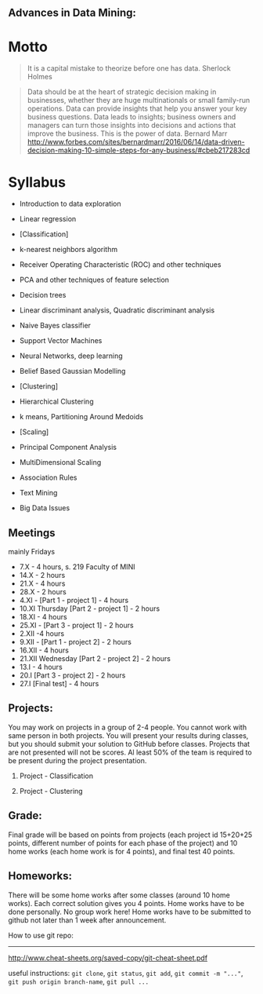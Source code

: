 Advances in Data Mining:
------------------------

# Motto

> It is a capital mistake to theorize before one has data.
> Sherlock Holmes

> Data should be at the heart of strategic decision making in businesses, whether they are huge multinationals or small family-run operations. Data can provide insights that help you answer your key business questions. Data leads to insights; business owners and managers can turn those insights into decisions and actions that improve the business. This is the power of data.
> Bernard Marr http://www.forbes.com/sites/bernardmarr/2016/06/14/data-driven-decision-making-10-simple-steps-for-any-business/#cbeb217283cd

# Syllabus

* Introduction to data exploration 
* Linear regression
* [Classification]
* k-nearest neighbors algorithm 
* Receiver Operating Characteristic (ROC) and other techniques
* PCA and other techniques of feature selection
* Decision trees
* Linear discriminant analysis, Quadratic discriminant analysis
* Naive Bayes classifier
* Support Vector Machines
* Neural Networks, deep learning
* Belief Based Gaussian Modelling
* [Clustering]
* Hierarchical Clustering
* k means, Partitioning Around Medoids
* [Scaling]
* Principal Component Analysis
* MultiDimensional Scaling
* Association Rules

* Text Mining
* Big Data Issues 

Meetings
--------
mainly Fridays

* 7.X - 4 hours, s. 219 Faculty of MINI
* 14.X - 2 hours
* 21.X - 4 hours
* 28.X - 2 hours
* 4.XI - [Part 1 - project 1] - 4 hours
* 10.XI Thursday [Part 2 - project 1] - 2 hours
* 18.XI - 4 hours
* 25.XI - [Part 3 - project 1] - 2 hours
* 2.XII -4 hours
* 9.XII - [Part 1 - project 2] - 2 hours
* 16.XII - 4 hours
* 21.XII Wednesday [Part 2 - project 2] - 2 hours
* 13.I - 4 hours
* 20.I [Part 3 - project 2] - 2 hours
* 27.I [Final test] - 4 hours

Projects:
---------

You may work on projects in a group of 2-4 people. You cannot work with same person in both projects.
You will present your results during classes, but you should submit your solution to GitHub before classes.
Projects that are not presented will not be scores. 
Al least 50% of the team is required to be present during the project presentation.

1. Project - Classification

2. Project - Clustering

Grade:
------

Final grade will be based on points from projects (each project id 15+20+25 points, different number of points for each phase of the project) and 10 home works (each home work is for 4 points), and final test 40 points.


Homeworks:
----------
There will be some home works after some classes (around 10 home works).
Each correct solution gives you 4 points.
Home works have to be done personally. No group work here!
Home works have to be submitted to github not later than 1 week after announcement.

How to use git repo:
____________________

http://www.cheat-sheets.org/saved-copy/git-cheat-sheet.pdf

useful instructions: `git clone`, `git status`, `git add`, `git commit -m "..."`, `git push origin branch-name`, `git pull ...`
